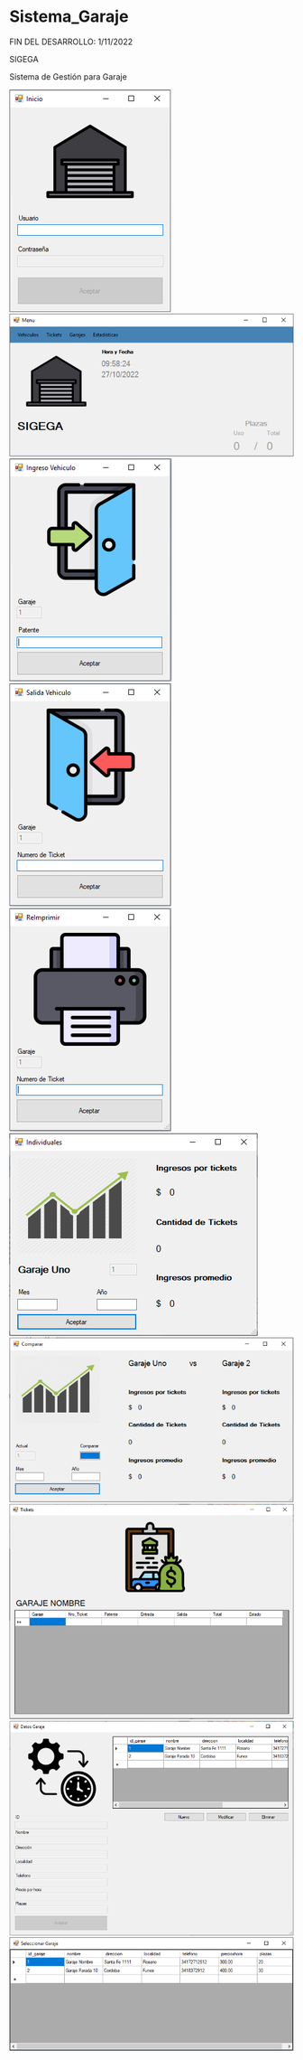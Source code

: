 # Sistema_Garaje

FIN DEL DESARROLLO: 1/11/2022

SIGEGA

Sistema de Gestión para Garaje

![Inicio de sesión](imgMuestra/Inicio.png)
![Menú](imgMuestra/Menu.png)
![Ingreso de vehículo](imgMuestra/IngresoVehiculo.png)
![Salida de vehículo](imgMuestra/SalidaVehiculo.png)
![Re imprimir ticket](imgMuestra/ReImprimir.png)
![Estadísticas individuales](imgMuestra/EstadisticaIndividual.png)
![Estadísticas comparación](imgMuestra/EstadisticaComparacion.png)
![Ver todos los tickets](imgMuestra/Tickets.png)
![Administrar garajes](imgMuestra/DatosGaraje.png)
![Selección de garaje](imgMuestra/SeleccionarGaraje.png)
